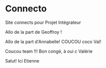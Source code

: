 # Connecto
Site connects pour Projet Intégrateur


Allo de la part de Geoffroy ! 

Allo de la part d'Annabelle!
COUCOU coco Val!

Coucou team !!! Bon congé, à oui c Valérie

Salut! Ici Etienne
